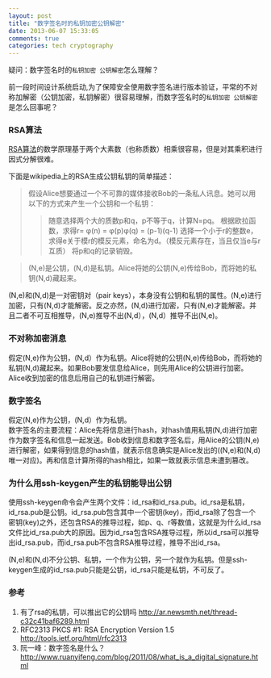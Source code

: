 ```yaml
---
layout: post
title: "数字签名时的私钥加密公钥解密"
date: 2013-06-07 15:33:05
comments: true
categories: tech cryptography
---
```

疑问：数字签名时的`私钥加密 公钥解密`怎么理解？

前一段时间设计系统启动,为了保障安全使用数字签名进行版本验证，平常的不对称加解密（公钥加密，私钥解密）很容易理解，而数字签名时的`私钥加密 公钥解密`是怎么回事呢？

### RSA算法
[RSA算法][rsa_url]的数学原理基于两个大素数（也称质数）相乘很容易，但是对其乘积进行因式分解很难。

下面是wikipedia上的RSA生成公钥私钥的简单描述：

> 假设Alice想要通过一个不可靠的媒体接收Bob的一条私人讯息。她可以用以下的方式来产生一个公钥和一个私钥：
>> 随意选择两个大的质数p和q，p不等于q，计算N=pq。
>> 根据欧拉函数，求得r= φ(n) = φ(p)φ(q) = (p-1)(q-1)
>> 选择一个小于r的整数e，求得e关于模r的模反元素，命名为d。（模反元素存在，当且仅当e与r互质）
>> 将p和q的记录销毁。

> (N,e)是公钥，(N,d)是私钥。Alice将她的公钥(N,e)传给Bob，而将她的私钥(N,d)藏起来。

(N,e)和(N,d)是一对密钥对（pair keys），本身没有公钥和私钥的属性。(N,e)进行加密，只有(N,d)才能解密。反之亦然，(N,d)进行加密，只有(N,e)才能解密。并且二者不可互相推导，(N,e)推导不出(N,d），(N,d）推导不出(N,e)。

### 不对称加密消息
假定(N,e)作为公钥，(N,d）作为私钥。Alice将她的公钥(N,e)传给Bob，而将她的私钥(N,d)藏起来。如果Bob要发信息给Alice，则先用Alice的公钥进行加密。Alice收到加密的信息后用自己的私钥进行解密。

### 数字签名
假定(N,e)作为公钥，(N,d）作为私钥。  
数字签名的主要流程：Alice先将信息进行hash，对hash值用私钥(N,d)进行加密作为数字签名和信息一起发送。Bob收到信息和数字签名后，用Alice的公钥(N,e)进行解密，如果得到信息的hash值，就表示信息确实是Alice发出的((N,e)和(N,d)唯一对应)。再和信息计算所得的hash相比，如果一致就表示信息未遭到篡改。

### 为什么用ssh-keygen产生的私钥能导出公钥
使用ssh-keygen命令会产生两个文件：id_rsa和id_rsa.pub。id_rsa是私钥，id_rsa.pub是公钥。id_rsa.pub包含其中一个密钥(key)，而id_rsa除了包含一个密钥(key)之外，还包含RSA的推导过程，如p、q、r等数值，这就是为什么id_rsa文件比id_rsa.pub大的原因。因为id_rsa包含RSA推导过程，所以id_rsa可以推导出id_rsa.pub，而id_rsa.pub不包含RSA推导过程，推导不出id_rsa。

(N,e)和(N,d)不分公钥、私钥，一个作为公钥，另一个就作为私钥。但是ssh-keygen生成的id_rsa.pub只能是公钥，id_rsa只能是私钥，不可反了。

### 参考

1. 有了rsa的私钥，可以推出它的公钥吗 <http://ar.newsmth.net/thread-c32c41baf6289.html>
2. RFC2313 PKCS #1: RSA Encryption Version 1.5 <http://tools.ietf.org/html/rfc2313>
3. 阮一峰：数字签名是什么？<http://www.ruanyifeng.com/blog/2011/08/what_is_a_digital_signature.html>

[rsa_url]:http://zh.wikipedia.org/wiki/RSA%E5%8A%A0%E5%AF%86%E6%BC%94%E7%AE%97%E6%B3%95
